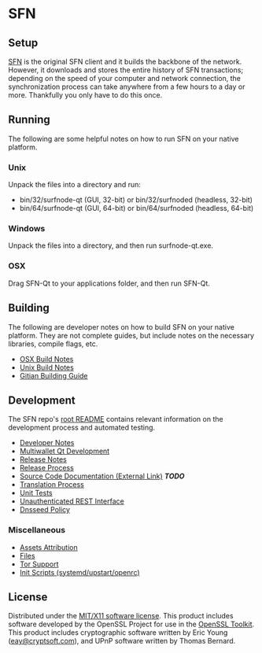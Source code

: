 SFN
=====================

Setup
---------------------
[SFN](http://surfnode.io/) is the original SFN client and it builds the backbone of the network. However, it downloads and stores the entire history of SFN transactions; depending on the speed of your computer and network connection, the synchronization process can take anywhere from a few hours to a day or more. Thankfully you only have to do this once.

Running
---------------------
The following are some helpful notes on how to run SFN on your native platform.

### Unix

Unpack the files into a directory and run:

- bin/32/surfnode-qt (GUI, 32-bit) or bin/32/surfnoded (headless, 32-bit)
- bin/64/surfnode-qt (GUI, 64-bit) or bin/64/surfnoded (headless, 64-bit)

### Windows

Unpack the files into a directory, and then run surfnode-qt.exe.

### OSX

Drag SFN-Qt to your applications folder, and then run SFN-Qt.

Building
---------------------
The following are developer notes on how to build SFN on your native platform. They are not complete guides, but include notes on the necessary libraries, compile flags, etc.

- [OSX Build Notes](build-osx.md)
- [Unix Build Notes](build-unix.md)
- [Gitian Building Guide](gitian-building.md)

Development
---------------------
The SFN repo's [root README](https://github.com/SFNCoin/surfnode/blob/master/README.md) contains relevant information on the development process and automated testing.

- [Developer Notes](developer-notes.md)
- [Multiwallet Qt Development](multiwallet-qt.md)
- [Release Notes](release-notes.md)
- [Release Process](release-process.md)
- [Source Code Documentation (External Link)](https://dev.visucore.com/bitcoin/doxygen/) ***TODO***
- [Translation Process](translation_process.md)
- [Unit Tests](unit-tests.md)
- [Unauthenticated REST Interface](REST-interface.md)
- [Dnsseed Policy](dnsseed-policy.md)

### Miscellaneous
- [Assets Attribution](assets-attribution.md)
- [Files](files.md)
- [Tor Support](tor.md)
- [Init Scripts (systemd/upstart/openrc)](init.md)

License
---------------------
Distributed under the [MIT/X11 software license](http://www.opensource.org/licenses/mit-license.php).
This product includes software developed by the OpenSSL Project for use in the [OpenSSL Toolkit](https://www.openssl.org/). This product includes
cryptographic software written by Eric Young ([eay@cryptsoft.com](mailto:eay@cryptsoft.com)), and UPnP software written by Thomas Bernard.

